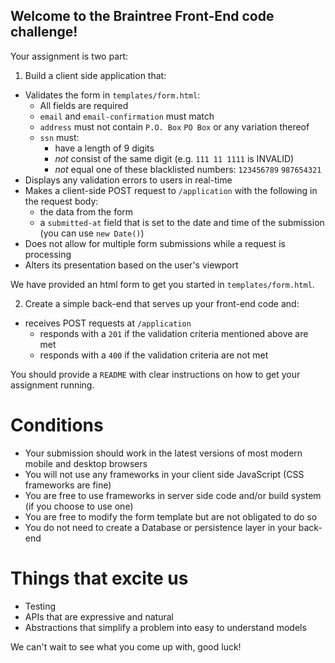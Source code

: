 Welcome to the Braintree Front-End code challenge!
---

Your assignment is two part:

1. Build a client side application that:

  - Validates the form in `templates/form.html`:
    - All fields are required
    - `email` and `email-confirmation` must match
    - `address` must not contain `P.O. Box` `PO Box` or any variation thereof
    - `ssn` must:
      - have a length of 9 digits
      - _not_ consist of the same digit (e.g. `111 11 1111` is INVALID)
      - _not_ equal one of these blacklisted numbers: `123456789` `987654321`
 - Displays any validation errors to users in real-time
 - Makes a client-side POST request to `/application` with the following in the request body:
    - the data from the form
    - a `submitted-at` field that is set to the date and time of the submission (you can use `new Date()`)
 - Does not allow for multiple form submissions while a request is processing
 - Alters its presentation based on the user's viewport

  We have provided an html form to get you started in `templates/form.html`.

2. Create a simple back-end that serves up your front-end code and:
  - receives POST requests at `/application`
    - responds with a `201` if the validation criteria mentioned above are met
    - responds with a `400` if the validation criteria are not met

You should provide a `README` with clear instructions on how to get your assignment running.

# Conditions

* Your submission should work in the latest versions of most modern mobile and desktop browsers
* You will not use any frameworks in your client side JavaScript (CSS frameworks are fine)
* You are free to use frameworks in server side code and/or build system (if you choose to use one)
* You are free to modify the form template but are not obligated to do so
* You do not need to create a Database or persistence layer in your back-end

# Things that excite us

 - Testing
 - APIs that are expressive and natural
 - Abstractions that simplify a problem into easy to understand models

We can't wait to see what you come up with, good luck!
